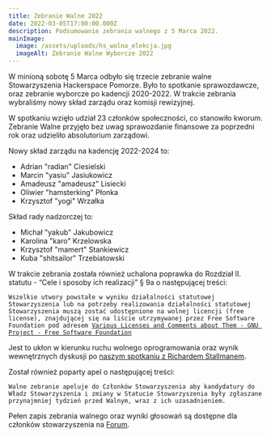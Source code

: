 ```yaml
---
title: Zebranie Walne 2022
date: 2022-03-05T17:00:00.000Z
description: Podsumowanie zebrania walnego z 5 Marca 2022.
mainImage:
  image: /assets/uploads/hs_wolna_elekcja.jpg
  imageAlt: Zebranie Walne Wyborcze 2022
---
```

W minioną sobotę 5 Marca odbyło się trzecie zebranie walne Stowarzyszenia Hackerspace Pomorze. Było to spotkanie sprawozdawcze, oraz zebranie wyborcze po kadencji 2020-2022. W trakcie zebrania wybraliśmy nowy skład zarządu oraz komisji rewizyjnej. 

W spotkaniu wzięło udział 23 członków społeczności, co stanowiło kworum. Zebranie Walne przyjęło bez uwag sprawozdanie finansowe za poprzedni rok oraz udzieliło absolutorium zarządowi.

Nowy skład zarządu na kadencję 2022-2024 to:

* Adrian "radian" Ciesielski
* Marcin "yasiu" Jasiukowicz
* Amadeusz "amadeusz" Lisiecki
* Oliwier "hamsterking" Płonka
* Krzysztof "yogi" Wrzałka

Skład rady nadzorczej to:

* Michał "yakub" Jakubowicz
* Karolina "karo" Krzelowska
* Krzysztof "mamert" Stankiewicz
* Kuba "shitsailor" Trzebiatowski

W trakcie zebrania została również uchalona poprawka do Rozdział II. statutu - “Cele i sposoby ich realizacji” § 9a o następującej treści: 

`Wszelkie utwory powstałe w wyniku działalności statutowej Stowarzyszenia lub na potrzeby realizowania działalności statutowej Stowarzyszenia muszą zostać udostępnione na wolnej licencji (free license), znajdującej się na liście utrzymywanej przez Free Software Foundation pod adresem `[`Various Licenses and Comments about Them - GNU Project - Free Software Foundation`](https://www.gnu.org/licenses/license-list.html)

Jest to ukłon w kierunku ruchu wolnego oprogramowania oraz wynik wewnętrznych dyskusji po [naszym spotkaniu z Richardem Stallmanem](https://forum.hsp.sh/t/richard-stallman-is-in-town/449).

Został również poparty apel o następującej treści:

`Walne zebranie apeluje do Członków Stowarzyszenia aby kandydatury do Władz Stowarzyszenia i zmiany w Statucie Stowarzyszenia były zgłaszane przynajmniej tydzień przed Walnym, wraz z ich uzasadnieniem.`

Pełen zapis zebrania walnego oraz wyniki głosowań są dostępne dla członków stowarzyszenia na [Forum](https://forum.hsp.sh/t/walne-zebranie-czlonkow-05-03-2022/587).